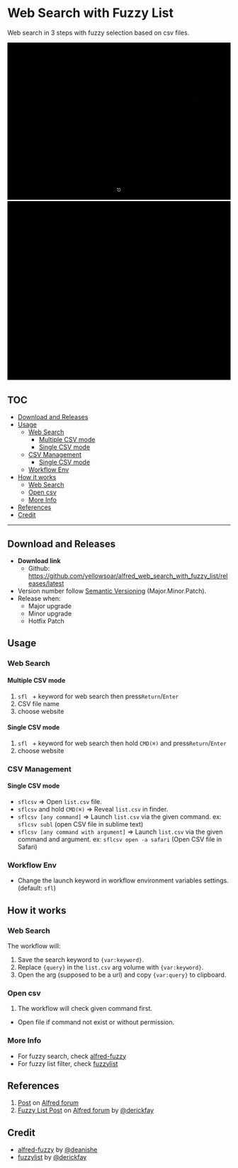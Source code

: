 # Web Search with Fuzzy List

Web search in 3 steps with fuzzy selection based on csv files.

![](demo/sigle_mode.gif)
![](demo/multiple_mode.gif)

## TOC

<!-- MarkdownTOC -->

- [Download and Releases](#download-and-releases)
- [Usage](#usage)
  - [Web Search](#web-search)
    - [Multiple CSV mode](#multiple-csv-mode)
    - [Single CSV mode](#single-csv-mode)
  - [CSV Management](#csv-management)
    - [Single CSV mode](#single-csv-mode-1)
  - [Workflow Env](#workflow-env)
- [How it works](#how-it-works)
  - [Web Search](#web-search-1)
  - [Open csv](#open-csv)
  - [More Info](#more-info)
- [References](#references)
- [Credit](#credit)

<!-- /MarkdownTOC -->

---

## Download and Releases

- **Download link**
  - Github: <https://github.com/yellowsoar/alfred_web_search_with_fuzzy_list/releases/latest>
- Version number follow [Semantic Versioning][site_semver] (Major.Minor.Patch).
- Release when:
  - Major upgrade
  - Minor upgrade
  - Hotfix Patch

## Usage

### Web Search

#### Multiple CSV mode

1. `sfl ` + keyword for web search then press`Return`/`Enter`
1. CSV file name
1. choose website

#### Single CSV mode

1. `sfl ` + keyword for web search then hold `CMD(⌘)` and press`Return`/`Enter`
1. choose website

### CSV Management

#### Single CSV mode

- `sflcsv` =>
  Open `list.csv` file.
- `sflcsv` and hold `CMD(⌘)` =>
  Reveal `list.csv` in finder.
- `sflcsv [any command]` =>
  Launch `list.csv` via the given command.
  ex: `sflcsv subl` (open CSV file in sublime text)
- `sflcsv [any command with argument]` =>
  Launch `list.csv` via the given command and argument.
  ex: `sflcsv open -a safari` (Open CSV file in Safari)

### Workflow Env

- Change the launch keyword in workflow environment variables settings.
  (default: `sfl`)

## How it works

### Web Search

The workflow will:

1. Save the search keyword to `{var:keyword}`.
1. Replace `{query}` in the `list.csv` arg volume with `{var:keyword}`.
1. Open the arg (supposed to be a url) and copy `{var:query}` to clipboard.

### Open csv

1. The workflow will check given command first.
  - Open file if command not exist or without permission.

### More Info

- For fuzzy search, check [alfred-fuzzy][repo_alfred_fuzzy]
- For fuzzy list filter, check [fuzzylist][repo_fuzzylist]

## References

1. [Post][post_web_search_with_fuzzy_list] on [Alfred forum][site_alfred_forum]
1. [Fuzzy List  Post][post_fuzzylist] on [Alfred forum][site_alfred_forum] by [@derickfay][people_derickfay]

## Credit

- [alfred-fuzzy][repo_alfred_fuzzy] by [@deanishe][people_deanishe]
- [fuzzylist][repo_fuzzylist] by [@derickfay][people_derickfay]



[people_deanishe]: https://github.com/deanishe
[people_derickfay]: https://github.com/derickfay
[post_fuzzylist]: https://www.alfredforum.com/topic/11094-fuzzy-self-updating-list-filter-workflow-template/
[post_web_search_with_fuzzy_list]: https://www.alfredforum.com/topic/17499-web-search-with-fuzzy-list/
[repo_alfred_fuzzy]: https://github.com/deanishe/alfred-fuzzy
[repo_fuzzylist]: https://github.com/derickfay/fuzzylist
[site_alfred_forum]: https://www.alfredforum.com
[site_semver]: https://semver.org
